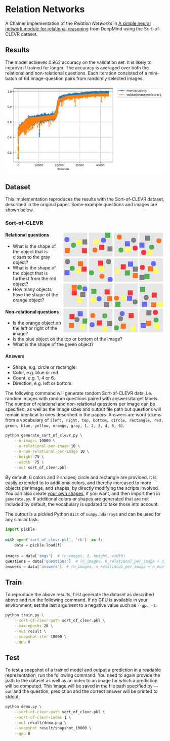 # Relation Networks

A Chainer implementation of the *Relation Networks* in [A simple neural network module
for relational reasoning](https://arxiv.org/abs/1706.01427) from DeepMind using the Sort-of-CLEVR dataset.

## Results

The model achieves 0.962 accuracy on the validation set. It is likely to improve if trained for longer.
The accuracy is averaged over both the relational and non-relational questions.
Each iteration consisted of a mini-batch of 64 image-question pairs from randomly selected images.

![](samples/accuracy.png)

## Dataset

This implementation reproduces the results with the Sort-of-CLEVR dataset, described in the original paper. Some example questions and images are shown below.

### Sort-of-CLEVR

<img align="right" src="samples/sort_of_clevr_samples.png">

#### Relational questions

- What is the shape of the object that is closes to the gray object?
- What is the shape of the object that is furthest from the red object?
- How many objects have the shape of the orange object?


#### Non-relational questions

- Is the orange object on the left or right of the image?
- Is the blue object on the top or bottom of the image?
- What is the shape of the green object?

#### Answers

- Shape, e.g. circle or rectangle.
- Color, e.g. blue or red.
- Count, e.g. 1, 4 or 6.
- Direction, e.g. left or bottom.

The following command will generate random Sort-of-CLEVR data, i.e. random images with random questions paired with answers/target labels.
The number of relational and non-relational questions per image can be specified, as well as the image sizes and output file path but questions will remain identical to ones described in the papers.
Answers are word tokens from a vocabulary of `[left, right, top, bottom, circle, rectangle, red, green, blue, yellow, orange, gray, 1, 2, 3, 4, 5, 6]`.

```bash
python generate_sort_of_clevr.py \
    --n-images 10000 \
    --n-relational-per-image 10 \
    --n-non-relational-per-image 10 \
    --height 75 \
    --width  75 \
    --out sort_of_clevr.pkl
```

By default, 6 colors and 2 shapes; circle and rectangle are provided. It is easily extended to to additional colors, and thereby increased to more objects per image, and shapes, by directly modifying the scripts involved. You can also create [your own shapes](datasets/sort_of_clevr/shape.py), if you want, and then import then in `generate.py`.
If additional colors or shapes are generated that are not included by default, the vocabulary is updated to take those into account.

The output is a pickled Python `dict` of `numpy.ndarray`s and can be used for any similar task.

```python
import pickle

with open('sort_of_clevr.pkl', 'rb')  as f:
    data = pickle.load(f)

images = data['imgs']  # (n_images, 3, height, width)
questions = data['questions']  # (n_images, n_relational_per_image + n_non_relational_per_image, question_length)
answers = data['answers']  # (n_images, n_relational_per_image + n_non_relational_per_image)
```

## Train

To reproduce the above results, first generate the dataset as described above and run the following command. If no GPU is available in your environment, set the last argument to a negative value such as `--gpu -1`.

```bash
python train.py \
    --sort-of-clevr-path sort_of_clevr.pkl \
    --max-epochs 20 \
    --out result \
    --snapshot-iter 10000 \
    --gpu 0

```

## Test

To test a snapshot of a trained model and output a prediction in a readable representation, run the following command. You need to again provide the path to the dataset as well as an index to an image for which a prediction will be computed. This image will be saved in the file path specified by `--out` and the question, prediction and the correct answer will be printed to stdout.

```bash
python demo.py \
    --sort-of-clevr-path sort_of_clevr.pkl \
    --sort-of-clevr-index 1 \
    --out result/demo.png \
    --snapshot result/snapshot_10000 \
    --gpu 0

```
